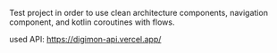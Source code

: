 Test project in order to use clean architecture components, navigation component, and kotlin coroutines with flows.

used API: https://digimon-api.vercel.app/
